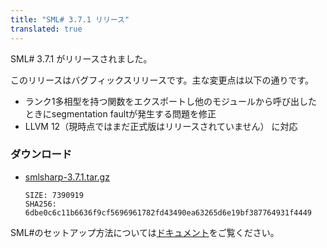 ```yaml
---
title: "SML# 3.7.1 リリース"
translated: true
---
```


SML# 3.7.1 がリリースされました。

このリリースはバグフィックスリリースです。主な変更点は以下の通りです。

* ランク1多相型を持つ関数をエクスポートし他のモジュールから呼び出したときにsegmentation faultが発生する問題を修正
* LLVM 12（現時点ではまだ正式版はリリースされていません） に対応

### ダウンロード

* [smlsharp-3.7.1.tar.gz](https://github.com/smlsharp/smlsharp/releases/download/v3.7.1/smlsharp-3.7.1.tar.gz)
  ```
  SIZE: 7390919
  SHA256: 6dbe0c6c11b6636f9cf5696961782fd43490ea63265d6e19bf387764931f4449
  ```

SML#のセットアップ方法については[ドキュメント](/ja/documents/)をご覧ください。
